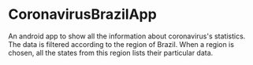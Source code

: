 # CoronavirusBrazilApp

<p>
An android app to show all the information about coronavirus's statistics. The data is filtered according to the region of Brazil. 
When a region is chosen, all the states from this region lists their particular data.  

</p>
